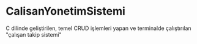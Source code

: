 # CalisanYonetimSistemi
C dilinde geliştirilen, temel CRUD işlemleri yapan ve terminalde çalıştırılan "çalışan takip sistemi"
